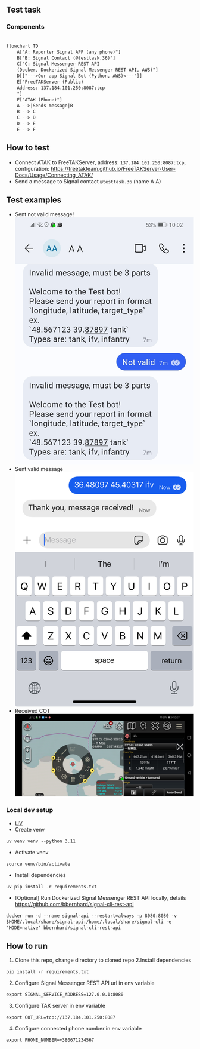 ## Test task

### Components

```mermaid

flowchart TD
    A["A: Reporter Signal APP (any phone)"]
    B["B: Signal Contact (@testtask.36)"]
    C["C: Signal Messenger REST API 
    (Docker, Dockerized Signal Messenger REST API, AWS)"]
    D[["--->Our app Signal Bot (Python, AWS)<---"]]
    E["FreeTAKServer (Public)
    Address: 137.184.101.250:8087:tcp
    "]
    F["ATAK (Phone)"]
    A -->|Sends message|B
    B --> C
    C --> D
    D --> E
    E --> F
```

## How to test

- Connect ATAK to FreeTAKServer, address: `137.184.101.250:8087:tcp`,
  configuration: https://freetakteam.github.io/FreeTAKServer-User-Docs/Usage/Connecting_ATAK/
- Send a message to Signal contact `@testtask.36` (name A A)

## Test examples

- Sent not valid message!
 ![not_valid.jpg](pics/not_valid.jpg)
- Sent valid message
 ![valid.jpg](pics/valid.jpg)
- Received COT
 ![received](pics/received.jpg)

### Local dev setup

- [UV](https://docs.astral.sh/uv/)
- Create venv

```shell
uv venv venv --python 3.11
```

- Activate venv

```shell
source venv/bin/activate
```

- Install dependencies

```shell
uv pip install -r requirements.txt
```

- [Optional] Run Dockerized Signal Messenger REST API locally, details https://github.com/bbernhard/signal-cli-rest-api

```shell
docker run -d --name signal-api --restart=always -p 8080:8080 -v $HOME/.local/share/signal-api:/home/.local/share/signal-cli -e 'MODE=native' bbernhard/signal-cli-rest-api
```

## How to run

1. Clone this repo, change directory to cloned repo
2.Install dependencies
```shell
pip install -r requirements.txt 
```
2. Configure Signal Messenger REST API url in env variable
```shell
export SIGNAL_SERVICE_ADDRESS=127.0.0.1:8080
```
3. Configure TAK server in env variable
```shell
export COT_URL=tcp://137.184.101.250:8087
```
4. Configure connected phone number in env variable
```shell
export PHONE_NUMBER=+380671234567
```